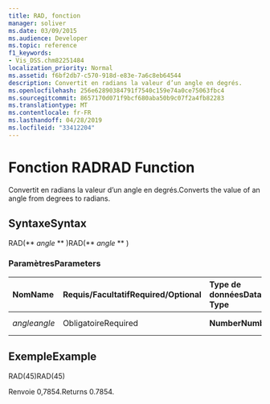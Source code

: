 ```yaml
---
title: RAD, fonction
manager: soliver
ms.date: 03/09/2015
ms.audience: Developer
ms.topic: reference
f1_keywords:
- Vis_DSS.chm82251484
localization_priority: Normal
ms.assetid: f6bf2db7-c570-918d-e83e-7a6c8eb64544
description: Convertit en radians la valeur d’un angle en degrés.
ms.openlocfilehash: 256e62890384791f7540c159e74a0ce75063fbc4
ms.sourcegitcommit: 8657170d071f9bcf680aba50b9c07f2a4fb82283
ms.translationtype: MT
ms.contentlocale: fr-FR
ms.lasthandoff: 04/28/2019
ms.locfileid: "33412204"
---
```

# <a name="rad-function"></a><span data-ttu-id="b04a2-103">Fonction RAD</span><span class="sxs-lookup"><span data-stu-id="b04a2-103">RAD Function</span></span>

<span data-ttu-id="b04a2-104">Convertit en radians la valeur d’un angle en degrés.</span><span class="sxs-lookup"><span data-stu-id="b04a2-104">Converts the value of an angle from degrees to radians.</span></span>
  
## <a name="syntax"></a><span data-ttu-id="b04a2-105">Syntaxe</span><span class="sxs-lookup"><span data-stu-id="b04a2-105">Syntax</span></span>

<span data-ttu-id="b04a2-106">RAD(\*\* *angle* \*\* )</span><span class="sxs-lookup"><span data-stu-id="b04a2-106">RAD(\*\* *angle* \*\* )</span></span> 
  
### <a name="parameters"></a><span data-ttu-id="b04a2-107">Paramètres</span><span class="sxs-lookup"><span data-stu-id="b04a2-107">Parameters</span></span>

|<span data-ttu-id="b04a2-108">**Nom**</span><span class="sxs-lookup"><span data-stu-id="b04a2-108">**Name**</span></span>|<span data-ttu-id="b04a2-109">**Requis/Facultatif**</span><span class="sxs-lookup"><span data-stu-id="b04a2-109">**Required/Optional**</span></span>|<span data-ttu-id="b04a2-110">**Type de données**</span><span class="sxs-lookup"><span data-stu-id="b04a2-110">**Data Type**</span></span>|<span data-ttu-id="b04a2-111">**Description**</span><span class="sxs-lookup"><span data-stu-id="b04a2-111">**Description**</span></span>|
|:-----|:-----|:-----|:-----|
| <span data-ttu-id="b04a2-112">_angle_</span><span class="sxs-lookup"><span data-stu-id="b04a2-112">_angle_</span></span> <br/> |<span data-ttu-id="b04a2-113">Obligatoire</span><span class="sxs-lookup"><span data-stu-id="b04a2-113">Required</span></span>  <br/> |<span data-ttu-id="b04a2-114">**Number**</span><span class="sxs-lookup"><span data-stu-id="b04a2-114">**Number**</span></span> <br/> |<span data-ttu-id="b04a2-115">Angle à convertir</span><span class="sxs-lookup"><span data-stu-id="b04a2-115">The angle to convert.</span></span>  <br/> |
   
## <a name="example"></a><span data-ttu-id="b04a2-116">Exemple</span><span class="sxs-lookup"><span data-stu-id="b04a2-116">Example</span></span>

<span data-ttu-id="b04a2-117">RAD(45)</span><span class="sxs-lookup"><span data-stu-id="b04a2-117">RAD(45)</span></span> 
  
<span data-ttu-id="b04a2-118">Renvoie 0,7854.</span><span class="sxs-lookup"><span data-stu-id="b04a2-118">Returns 0.7854.</span></span> 
  

